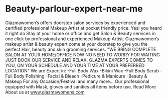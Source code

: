 # Beauty-parlour-expert-near-me
Glazmawomen’s offers doorstep salon services by experienced and certified professional Makeup Artist at pocket friendly price. Yes! you heard it right do Stay at your home or office and get Salon &amp; Beauty services in one click by professional and experienced Makeup Artist. Glazmawomen’s makeup artist &amp; beauty expert come at your doorstep to give you the perfect Hair, beauty and skin grooming services. "WE BRING COMPLETE SALON AT YOUR HOME/OFFICE NOW NO NEED TO WORRY FOR WAITING JUST BOOK OUR SERVICE AND RELAX. GLAZMA EXPERTS COMES TO YOU, ON YOUR SCHEDULE AND YOUR TIME AT YOUR PREFERRED LOCATION"  We are Expert in: -Full Body Wax -Bikini Wax -Full Body Scrub -Full Body Polishing -Facial &amp; Bleach -Pedicure &amp; Manicure -Beauty &amp; Makeup For any Occasion/Festival and many more...   Our professional equipped with Mask, gloves and sanities all items before use. Read More About us at www.glazmawomens.com
